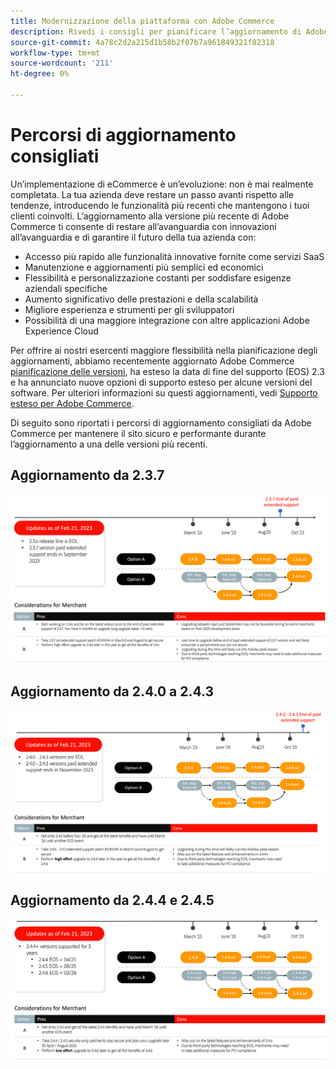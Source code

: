 ```yaml
---
title: Modernizzazione della piattaforma con Adobe Commerce
description: Rivedi i consigli per pianificare l’aggiornamento di Adobe Commerce.
source-git-commit: 4a78c2d2a215d1b58b2f07b7a961849321f82318
workflow-type: tm+mt
source-wordcount: '211'
ht-degree: 0%

---
```



# Percorsi di aggiornamento consigliati

Un’implementazione di eCommerce è un’evoluzione: non è mai realmente completata. La tua azienda deve restare un passo avanti rispetto alle tendenze, introducendo le funzionalità più recenti che mantengono i tuoi clienti coinvolti. L’aggiornamento alla versione più recente di Adobe Commerce ti consente di restare all’avanguardia con innovazioni all’avanguardia e di garantire il futuro della tua azienda con:

- Accesso più rapido alle funzionalità innovative fornite come servizi SaaS
- Manutenzione e aggiornamenti più semplici ed economici
- Flessibilità e personalizzazione costanti per soddisfare esigenze aziendali specifiche
- Aumento significativo delle prestazioni e della scalabilità
- Migliore esperienza e strumenti per gli sviluppatori
- Possibilità di una maggiore integrazione con altre applicazioni Adobe Experience Cloud

Per offrire ai nostri esercenti maggiore flessibilità nella pianificazione degli aggiornamenti, abbiamo recentemente aggiornato Adobe Commerce [pianificazione delle versioni](../../release/schedule.md), ha esteso la data di fine del supporto (EOS) 2.3 e ha annunciato nuove opzioni di supporto esteso per alcune versioni del software. Per ulteriori informazioni su questi aggiornamenti, vedi [Supporto esteso per Adobe Commerce](https://business.adobe.com/blog/the-latest/adobe-announces-expanded-support).

Di seguito sono riportati i percorsi di aggiornamento consigliati da Adobe Commerce per mantenere il sito sicuro e performante durante l’aggiornamento a una delle versioni più recenti.

## Aggiornamento da 2.3.7

![Percorso di aggiornamento da 2.3.7](../../assets/upgrade-guide/2.3.7.png)

## Aggiornamento da 2.4.0 a 2.4.3

![Percorso di aggiornamento da 2.4.0 a 2.4.3](../../assets/upgrade-guide/2.4.0-2.4.3.png)

## Aggiornamento da 2.4.4 e 2.4.5

![Percorso di aggiornamento da 2.4.4 a 2.4.5](../../assets/upgrade-guide/2.4.4-and-2.4.5.png)
